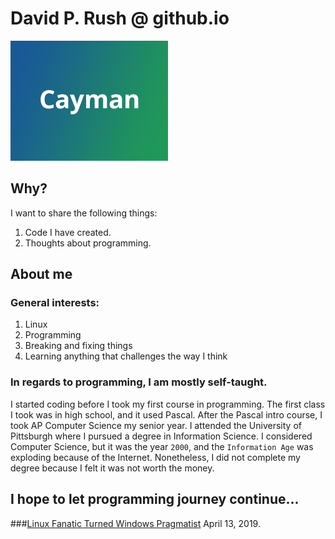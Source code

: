 # David P. Rush @ github.io

![Thumbnail of me](thumbnail.png)

## Why?

I want to share the following things:

1. Code I have created.
2. Thoughts about programming.

## About me

### General interests:

1. Linux
2. Programming
3. Breaking and fixing things
4. Learning anything that challenges the way I think

### In regards to programming, I am mostly self-taught.

I started coding before I took my first course in programming. The first class I took was in high school, and it used Pascal. After the Pascal intro course, I took AP Computer Science my senior year. I attended the University of Pittsburgh where I pursued a degree in Information Science. I considered Computer Science, but it was the year `2000`, and the `Information Age` was exploding because of the Internet. Nonetheless, I did not complete my degree because I felt it was not worth the money.  

## I hope to let programming journey continue...

###[Linux Fanatic Turned Windows Pragmatist](./first_page.md) April 13, 2019.
